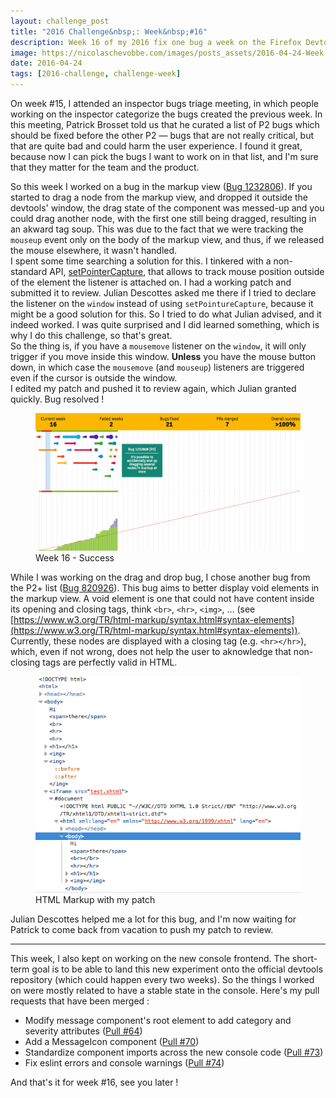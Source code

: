 ```yaml
---
layout: challenge_post
title: "2016 Challenge&nbsp;: Week&nbsp;#16"
description: Week 16 of my 2016 fix one bug a week on the Firefox Devtools
image: https://nicolaschevobbe.com/images/posts_assets/2016-04-24-Week-16/twitter-card.png
date: 2016-04-24
tags: [2016-challenge, challenge-week]
---
```


On week #15, I attended an inspector bugs triage meeting, in which people working on the inspector categorize the bugs created the previous week. In this meeting, Patrick Brosset told us that he curated a list of P2 bugs which should be fixed before the other P2 — bugs that are not really critical, but that are quite bad and could harm the user experience. I found it great, because now I can pick the bugs I want to work on in that list, and I'm sure that they matter for the team and the product.

So this week I worked on a bug in the markup view ([Bug 1232806](https://bugzilla.mozilla.org/show_bug.cgi?id=1232806)). If you started to drag a node from the markup view, and dropped it outside the devtools' window, the drag state of the component was messed-up and you could drag another node, with the first one still being dragged, resulting in an akward tag soup. This was due to the fact that we were tracking the `mouseup` event only on the body of the markup view, and thus, if we released the mouse elsewhere, it wasn't handled.<br>
I spent some time searching a solution for this. I tinkered with a non-standard API, [setPointerCapture](https://developer.mozilla.org/en-US/docs/Web/API/element/setPointerCapture), that allows to track mouse position outside of the element the listener is attached on. I had a working patch and submitted it to review. Julian Descottes asked me there if I tried to declare the listener on the `window` instead of using `setPointureCapture`, because it might be a good solution for this. So I tried to do what Julian advised, and it indeed worked. I was quite surprised and I did learned something, which is why I do this challenge, so that's great.<br>So the thing is, if you have a `mousemove` listener on the `window`, it will only trigger if you move inside this window. __Unless__ you have the mouse button down, in which case the `mousemove` (and `mouseup`) listeners are triggered even if the cursor is outside the window.<br>
I edited my patch and pushed it to review again, which Julian granted quickly. Bug resolved !

<figure>
  <img src="/images/posts_assets/2016-04-24-Week-16/challenge.png" alt="Bugzilla Timeline - Week 16">
  <figcaption>Week 16 - Success</figcaption>
</figure>

While I was working on the drag and drop bug, I chose another bug from the P2+ list ([Bug 820926](https://bugzilla.mozilla.org/show_bug.cgi?id=820926)). This bug aims to better display void elements in the markup view. A void element is one that could not have content inside its opening and closing tags, think `<br>`, `<hr>`, `<img>`, … (see [https://www.w3.org/TR/html-markup/syntax.html#syntax-elements](https://www.w3.org/TR/html-markup/syntax.html#syntax-elements)). Currently, these nodes are displayed with a closing tag (e.g. `<hr></hr>`), which, even if not wrong, does not help the user to aknowledge that non-closing tags are perfectly valid in HTML.

<figure>
  <img src="/images/posts_assets/2016-04-24-Week-16/markup.png" alt="HTML Markup">
  <figcaption>HTML Markup with my patch</figcaption>
</figure>

Julian Descottes helped me a lot for this bug, and I'm now waiting for Patrick to come back from vacation to push my patch to review.

<hr>

This week, I also kept on working on the new console frontend. The short-term goal is to be able to land this new experiment onto the official devtools repository (which could happen every two weeks). So the things I worked on were mostly related to have a stable state in the console. Here's my pull requests that have been merged :

- Modify message component's root element to add category and severity attributes ([Pull #64](https://github.com/bgrins/gecko-dev/pull/64))
- Add a MessageIcon component ([Pull #70](https://github.com/bgrins/gecko-dev/pull/70))
- Standardize component imports across the new console code ([Pull #73](https://github.com/bgrins/gecko-dev/pull/73))
- Fix eslint errors and console warnings ([Pull #74](https://github.com/bgrins/gecko-dev/pull/74))



And that's it for week #16, see you later !
